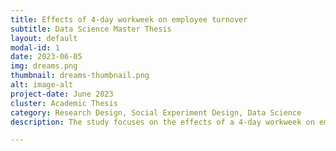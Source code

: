 ```yaml
---
title: Effects of 4-day workweek on employee turnover
subtitle: Data Science Master Thesis 
layout: default
modal-id: 1
date: 2023-06-05
img: dreams.png
thumbnail: dreams-thumbnail.png
alt: image-alt
project-date: June 2023
cluster: Academic Thesis
category: Research Design, Social Experiment Design, Data Science
description: The study focuses on the effects of a 4-day workweek on employee turnover intent, considering factors such as mental health awareness, technological advancements, and employee perceptions. The research aims to test the hypothesis that a 4-day workweek increases turnover and whether male employees prefer it over a 5-day week. An Otree-based web application, which showed that a 4-day workweek did not increase turnover overall, was used to collect data. However, male participants expressed a preference for a shorter workweek, which correlated with an increased turnover tendency. 

---
```

